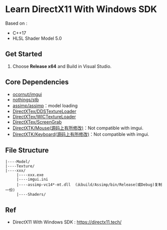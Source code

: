 # Learn DirectX11 With Windows SDK

Based on :
- C++17
- HLSL Shader Model 5.0

## Get Started

1. Choose **Release x64** and Build in Visual Studio.

## Core Dependencies
- [ocornut/imgui](https://github.com/ocornut/imgui)
- [nothings/stb](https://github.com/nothings/stb)
- [assimp/assimp](https://github.com/assimp/assimp)：model loading
- [DirectXTex/DDSTextureLoader](https://github.com/Microsoft/DirectXTex/tree/master/DDSTextureLoader)
- [DirectXTex/WICTextureLoader](https://github.com/Microsoft/DirectXTex/tree/master/WICTextureLoader)
- [DirectXTex/ScreenGrab](https://github.com/Microsoft/DirectXTex/tree/master/ScreenGrab)
- [DirectXTK/Mouse(源码上有所修改)](https://github.com/Microsoft/DirectXTK/tree/master/Src)：Not compatible with imgui.
- [DirectXTK/Keyboard(源码上有所修改)](https://github.com/Microsoft/DirectXTK/tree/master/Src)：Not compatible with imgui.

## File Structure

```plaintext
|----Model/
|----Texture/
|----xxx/
     |----xxx.exe
     |----imgui.ini
     |----assimp-vc14*-mt.dll  (从build/Assimp/bin/Release(或Debug)复制一份)
     |----Shaders/
```
## Ref

- DirectX11 With Windows SDK : https://directx11.tech/
